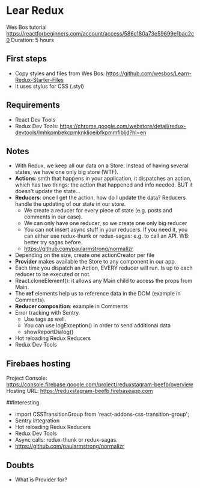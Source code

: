 # Lear Redux
Wes Bos tutorial
https://reactforbeginners.com/account/access/586c180a73e59699e1bac2c0
Duration: 5 hours

## First steps
* Copy styles and files from Wes Bos: https://github.com/wesbos/Learn-Redux-Starter-Files
* It uses stylus for CSS (.styl)

## Requirements
* React Dev Tools
* Redux Dev Tools: https://chrome.google.com/webstore/detail/redux-devtools/lmhkpmbekcpmknklioeibfkpmmfibljd?hl=en

## Notes
* With Redux, we keep all our data on a Store. Instead of having several states, we have one only big store (WTF).
* **Actions**: smth that happens in your application, it dispatches an action, which has two things: the action that happened and info needed. BUT it doesn't update the state...
* **Reducers**: once I get the action, how do I update the data? Reducers handle the updating of our state in our store.
    * We create a reducer for every piece of state (e.g. posts and comments in our case).
    * We can only have one reducer, so we create one only big reducer
    * You can not insert async stuff in your reducers. If you need it, you can either use redux-thunk or redux-sagas: e.g. to call an API. WB: better try sagas before.
    * https://github.com/paularmstrong/normalizr
* Depending on the size, create one actionCreator per file
* **Provider** makes available the Store to any component in our app.
* Each time you dispatch an Action, EVERY reducer will run. Is up to each reducer to be executed or not.
* React.cloneElement(): it allows any Main child to access the props from Main.
* The **ref** elements help us to reference data in the DOM (example in Comments).
* **Reducer composition**: example in Comments
* Error tracking with Sentry.
    * Use tags as well.
    * You can use logException() in order to send additional data
    * showReportDialog()
* Hot reloading Redux Reducers
* Redux Dev Tools


## Firebaes hosting
Project Console: https://console.firebase.google.com/project/reduxstagram-beefb/overview
Hosting URL: https://reduxstagram-beefb.firebaseapp.com


##Interesting
* import CSSTransitionGroup from 'react-addons-css-transition-group';
* Sentry integration
* Hot reloading Redux Reducers
* Redux Dev Tools
* Async calls: redux-thunk or redux-sagas.
* https://github.com/paularmstrong/normalizr

## Doubts
* What is Provider for?